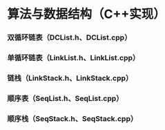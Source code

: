 # 算法与数据结构（C++实现）
### 双循环链表（DCList.h、DCList.cpp）
### 单循环链表（LinkList.h、LinkList.cpp）
### 链栈（LinkStack.h、LinkStack.cpp）
### 顺序表（SeqList.h、SeqList.cpp）
### 顺序栈（SeqStack.h、SeqStack.cpp）